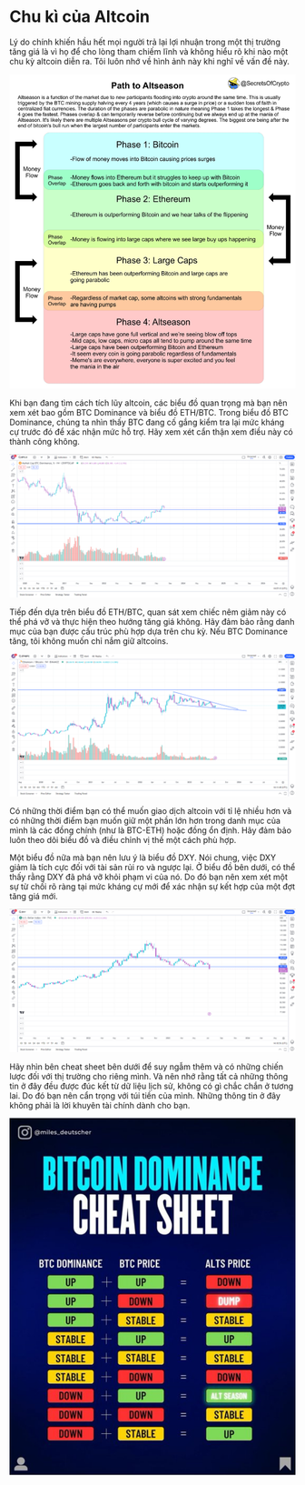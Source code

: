 # Chu kì của Altcoin

Lý do chính khiến hầu hết mọi người trả lại lợi nhuận trong một thị trường tăng giá là vì họ để cho lòng tham chiếm lĩnh và không hiểu rõ khi nào một chu kỳ altcoin diễn ra. Tôi luôn nhớ về hình ảnh này khi nghĩ về vấn đề này.

![Altcoin SS](images/chu-ki-altcoin.jpg)

Khi bạn đang tìm cách tích lũy altcoin, các biểu đồ quan trọng mà bạn nên xem xét bao gồm BTC Dominance và biểu đồ ETH/BTC. Trong biểu đồ BTC Dominance, chúng ta nhìn thấy BTC đang cố gắng kiểm tra lại mức kháng cự trước đó để xác nhận mức hỗ trợ. Hãy xem xét cẩn thận xem điều này có thành công không.

![BTC Dominance](images/BTC-Dominance.png)

Tiếp đến dựa trên biểu đồ ETH/BTC, quan sát xem chiếc nêm giảm này có thể phá vỡ và thực hiện theo hướng tăng giá không. Hãy đảm bảo rằng danh mục của bạn được cấu trúc phù hợp dựa trên chu kỳ. Nếu BTC Dominance tăng, tôi không muốn chỉ nắm giữ altcoins.

![Biểu đồ giá ETH-BTC](images/ETH-BTC_chart.png)

Có những thời điểm bạn có thể muốn giao dịch altcoin với tỉ lệ nhiều hơn và có những thời điểm bạn muốn giữ một phần lớn hơn trong danh mục của mình là các đồng chính (như là BTC-ETH) hoặc đồng ổn định. Hãy đảm bảo luôn theo dõi biểu đồ và điều chỉnh vị thế một cách phù hợp.

Một biểu đồ nữa mà bạn nên lưu ý là biểu đồ DXY. Nói chung, việc DXY giảm là tích cực đối với tài sản rủi ro và ngược lại. Ở biểu đồ bên dưới, có thể thấy rằng DXY đã phá vỡ khỏi phạm vi của nó. Do đó bạn nên xem xét một sự từ chối rõ ràng tại mức kháng cự mới để xác nhận sự kết hợp của một đợt tăng giá mới.

![Biểu đồ DXY](images/DXY_chart.png)

Hãy nhìn bên cheat sheet bên dưới để suy ngẫm thêm và có những chiến lược đối với thị trường cho riêng mình. Và nên nhớ rằng tất cả những thông tin ở đây đều được đúc kết từ dữ liệu lịch sử, không có gì chắc chắn ở tương lai. Do đó bạn nên cẩn trọng với túi tiền của mình. Những thông tin ở đây không phải là lời khuyên tài chính dành cho bạn.

![BTC Dominance cheat sheet](images/BTC_dominance_cheat_sheet.jpg)

